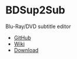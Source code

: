 # BDSup2Sub

Blu-Ray/DVD subtitle editor

* [GitHub](https://github.com/mjuhasz/BDSup2Sub)
* [Wiki](https://github.com/mjuhasz/BDSup2Sub/wiki)
* [Download](https://github.com/mjuhasz/BDSup2Sub/wiki/Download)

